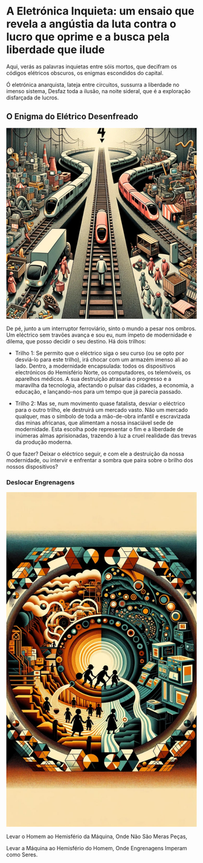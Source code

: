 # A Eletrónica Inquieta: um ensaio que revela a angústia da luta contra o lucro que oprime e a busca pela liberdade que ilude
Aqui, verás as palavras inquietas entre sóis mortos,
que decifram os códigos elétricos obscuros, os enigmas escondidos do capital.

Ó eletrónica anarquista, lateja entre circuitos, sussurra a liberdade no imenso sistema,
Desfaz toda a ilusão, na noite sideral, que é a exploração disfarçada de lucros.

## O Enigma do Elétrico Desenfreado
![](../data/trolley.jpg)


De pé, junto a um interruptor ferroviário, sinto o mundo a pesar nos ombros. 
Um eléctrico sem travões avança e sou eu, num ímpeto de modernidade e dilema, que posso decidir o seu destino. Há dois trilhos:
- Trilho 1: Se permito que o eléctrico siga o seu curso (ou se opto por desviá-lo para este trilho), irá chocar com um armazém imenso ali ao lado. Dentro, a modernidade encapsulada: todos os dispositivos electrónicos do Hemisfério Norte, os computadores, os telemóveis, os aparelhos médicos. A sua destruição atrasaria o progresso e a maravilha da tecnologia, afectando o pulsar das cidades, a economia, a educação, e lançando-nos para um tempo que já parecia passado.

- Trilho 2: Mas se, num movimento quase fatalista, desviar o eléctrico para o outro trilho, ele destruirá um mercado vasto. Não um mercado qualquer, mas o símbolo de toda a mão-de-obra infantil e escravizada das minas africanas, que alimentam a nossa insaciável sede de modernidade. Esta escolha pode representar o fim e a liberdade de inúmeras almas aprisionadas, trazendo à luz a cruel realidade das trevas da produção moderna.

O que fazer? Deixar o eléctrico seguir, e com ele a destruição da nossa modernidade, ou intervir e enfrentar a sombra que paira sobre o brilho dos nossos dispositivos?

### Deslocar Engrenagens
![](../data/great_reset.jpg)

Levar o Homem ao Hemisfério da Máquina, Onde Não São Meras Peças,

Levar a Máquina ao Hemisfério do Homem, Onde Engrenagens Imperam como Seres.


